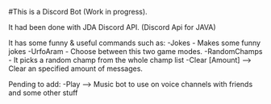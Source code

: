 #This is a Discord Bot (Work in progress).

It had been done with JDA Discord API. (Discord Api for JAVA)

It has some funny & useful commands such as:
  -Jokes - Makes some funny jokes
  -UrfoAram - Choose between this two game modes. 
  -RandomChamps - It picks a random champ from the whole champ list
  -Clear [Amount] --> Clear an specified amount of messages.
  
Pending to add: -Play --> Music bot to use on voice channels with friends and some other stuff
